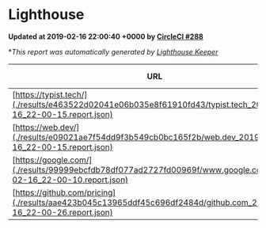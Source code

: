 
# Lighthouse

**Updated at 2019-02-16 22:00:40 +0000 by [CircleCI #288](https://circleci.com/gh/ItinerisLtd/lighthouse-keeper-example/288)**

**This report was automatically generated by [Lighthouse Keeper](https://github.com/itinerisltd/lighthouse-keeper)*

| URL | Performance | Accessibility | Best Practices | SEO | PWA | Updated At |
| --- | --- | --- | --- | --- | --- | --- |
| [https://typist.tech/](./results/e463522d02041e06b035e8f61910fd43/typist.tech_2019-02-16_22-00-15.report.json) | 0.97 | 0.8 | 0.71 | 1 | 0.58 | 2019-02-16T22:00:15.188Z |
| [https://web.dev/](./results/e09021ae7f54dd9f3b549cb0bc165f2b/web.dev_2019-02-16_22-00-15.report.json) | 0.91 | 0.93 | 1 | 0.91 | 1 | 2019-02-16T22:00:15.436Z |
| [https://google.com/](./results/99999ebcfdb78df077ad2727fd00969f/www.google.com_2019-02-16_22-00-10.report.json) | 0.96 | 0.71 | 0.93 | 0.8 | 0.58 | 2019-02-16T22:00:10.663Z |
| [https://github.com/pricing](./results/aae423b045c13965ddf45c696df2484d/github.com_2019-02-16_22-00-26.report.json) | 0.66 | 0.89 | 0.93 | 0.9 | 0.58 | 2019-02-16T22:00:26.782Z |
